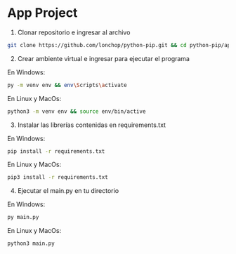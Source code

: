# App Project

1. Clonar repositorio e ingresar al archivo

```sh
git clone https://github.com/lonchop/python-pip.git && cd python-pip/app
```

2. Crear ambiente virtual e ingresar para ejecutar el programa

En Windows:

```sh
py -m venv env && env\Scripts\activate
```

En Linux y MacOs:

```sh
python3 -m venv env && source env/bin/active
```

3. Instalar las librerías contenidas en requirements.txt

En Windows:

```sh
pip install -r requirements.txt
```

En Linux y MacOs:

```sh
pip3 install -r requirements.txt
```

4. Ejecutar el main.py en tu directorio

En Windows:

```sh
py main.py
```

En Linux y MacOs:

```sh
python3 main.py
```

